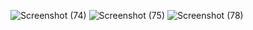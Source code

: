 
![Screenshot (74)](https://github.com/TerranceFinleyZ/Meza/assets/112042894/8fe28c8e-2477-4a56-b8c0-873d2794ea4b)
![Screenshot (75)](https://github.com/TerranceFinleyZ/Meza/assets/112042894/78877ee5-c3b6-4819-8c03-549ad86ccdf8)
![Screenshot (78)](https://github.com/TerranceFinleyZ/Meza/assets/112042894/724f708a-ff61-4162-9be4-393b44459542)
